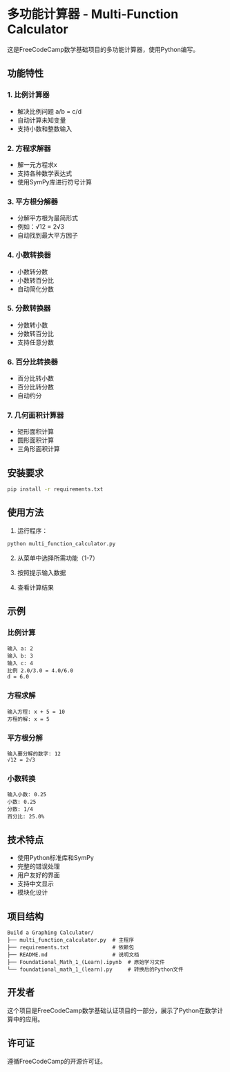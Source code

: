 # 多功能计算器 - Multi-Function Calculator

这是FreeCodeCamp数学基础项目的多功能计算器，使用Python编写。

## 功能特性

### 1. 比例计算器
- 解决比例问题 a/b = c/d
- 自动计算未知变量
- 支持小数和整数输入

### 2. 方程求解器
- 解一元方程求x
- 支持各种数学表达式
- 使用SymPy库进行符号计算

### 3. 平方根分解器
- 分解平方根为最简形式
- 例如：√12 = 2√3
- 自动找到最大平方因子

### 4. 小数转换器
- 小数转分数
- 小数转百分比
- 自动简化分数

### 5. 分数转换器
- 分数转小数
- 分数转百分比
- 支持任意分数

### 6. 百分比转换器
- 百分比转小数
- 百分比转分数
- 自动约分

### 7. 几何面积计算器
- 矩形面积计算
- 圆形面积计算
- 三角形面积计算

## 安装要求

```bash
pip install -r requirements.txt
```

## 使用方法

1. 运行程序：
```bash
python multi_function_calculator.py
```

2. 从菜单中选择所需功能（1-7）

3. 按照提示输入数据

4. 查看计算结果

## 示例

### 比例计算
```
输入 a: 2
输入 b: 3
输入 c: 4
比例 2.0/3.0 = 4.0/6.0
d = 6.0
```

### 方程求解
```
输入方程: x + 5 = 10
方程的解: x = 5
```

### 平方根分解
```
输入要分解的数字: 12
√12 = 2√3
```

### 小数转换
```
输入小数: 0.25
小数: 0.25
分数: 1/4
百分比: 25.0%
```

## 技术特点

- 使用Python标准库和SymPy
- 完整的错误处理
- 用户友好的界面
- 支持中文显示
- 模块化设计

## 项目结构

```
Build a Graphing Calculator/
├── multi_function_calculator.py  # 主程序
├── requirements.txt              # 依赖包
├── README.md                     # 说明文档
├── Foundational_Math_1_(Learn).ipynb  # 原始学习文件
└── foundational_math_1_(learn).py     # 转换后的Python文件
```

## 开发者

这个项目是FreeCodeCamp数学基础认证项目的一部分，展示了Python在数学计算中的应用。

## 许可证

遵循FreeCodeCamp的开源许可证。
